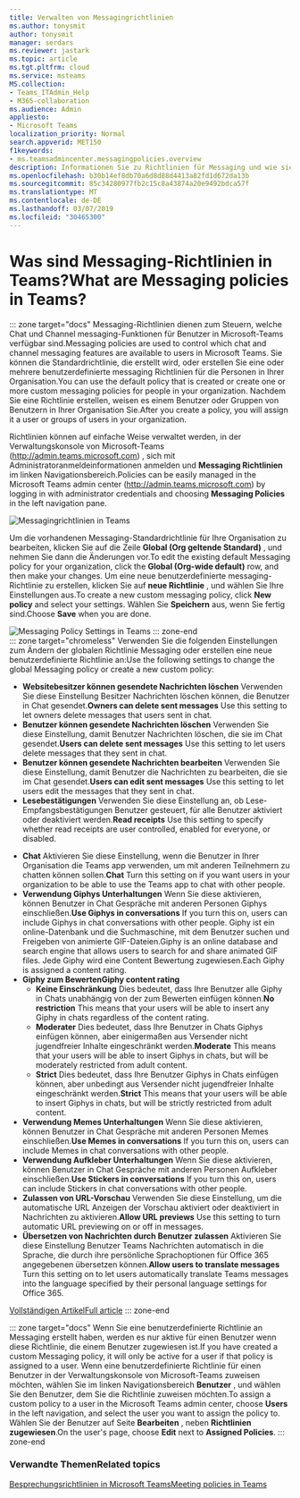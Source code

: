 ```yaml
---
title: Verwalten von Messagingrichtlinien
ms.author: tonysmit
author: tonysmit
manager: serdars
ms.reviewer: jastark
ms.topic: article
ms.tgt.pltfrm: cloud
ms.service: msteams
MS.collection:
- Teams_ITAdmin_Help
- M365-collaboration
ms.audience: Admin
appliesto:
- Microsoft Teams
localization_priority: Normal
search.appverid: MET150
f1keywords:
- ms.teamsadmincenter.messagingpolicies.overview
description: Informationen Sie zu Richtlinien für Messaging und wie sie Chat in Teams messaging steuern verwendet werden können.
ms.openlocfilehash: b30b14ef8db70a6d8d88d4413a82fd1d672da13b
ms.sourcegitcommit: 85c34280977fb2c15c8a43874a20e9492bdca57f
ms.translationtype: MT
ms.contentlocale: de-DE
ms.lasthandoff: 03/07/2019
ms.locfileid: "30465300"
---
```

# <a name="what-are-messaging-policies-in-teams"></a><span data-ttu-id="02b53-103">Was sind Messaging-Richtlinien in Teams?</span><span class="sxs-lookup"><span data-stu-id="02b53-103">What are Messaging policies in Teams?</span></span>  

::: zone target="docs"
<span data-ttu-id="02b53-104">Messaging-Richtlinien dienen zum Steuern, welche Chat und Channel messaging-Funktionen für Benutzer in Microsoft-Teams verfügbar sind.</span><span class="sxs-lookup"><span data-stu-id="02b53-104">Messaging policies are used to control which chat and channel messaging features are available to users in Microsoft Teams.</span></span> <span data-ttu-id="02b53-105">Sie können die Standardrichtlinie, die erstellt wird, oder erstellen Sie eine oder mehrere benutzerdefinierte messaging Richtlinien für die Personen in Ihrer Organisation.</span><span class="sxs-lookup"><span data-stu-id="02b53-105">You can use the default policy that is created or create one or more custom messaging policies for people in your organization.</span></span> <span data-ttu-id="02b53-106">Nachdem Sie eine Richtlinie erstellen, weisen es einem Benutzer oder Gruppen von Benutzern in Ihrer Organisation Sie.</span><span class="sxs-lookup"><span data-stu-id="02b53-106">After you create a policy, you will assign it a user or groups of users in your organization.</span></span>

<span data-ttu-id="02b53-107">Richtlinien können auf einfache Weise verwaltet werden, in der Verwaltungskonsole von Microsoft-Teams (http://admin.teams.microsoft.com) , sich mit Administratoranmeldeinformationen anmelden und **Messaging Richtlinien** im linken Navigationsbereich.</span><span class="sxs-lookup"><span data-stu-id="02b53-107">Policies can be easily managed in the Microsoft Teams admin center (http://admin.teams.microsoft.com) by logging in with administrator credentials and choosing **Messaging Policies** in the left navigation pane.</span></span> 

![Messagingrichtlinien in Teams](media/messaging-policies-image1.png)

<span data-ttu-id="02b53-109">Um die vorhandenen Messaging-Standardrichtlinie für Ihre Organisation zu bearbeiten, klicken Sie auf die Zeile **Global (Org geltende Standard)** , und nehmen Sie dann die Änderungen vor.</span><span class="sxs-lookup"><span data-stu-id="02b53-109">To edit the existing default Messaging policy for your organization, click the **Global (Org-wide default)** row, and then make your changes.</span></span> <span data-ttu-id="02b53-110">Um eine neue benutzerdefinierte messaging-Richtlinie zu erstellen, klicken Sie auf **neue Richtlinie** , und wählen Sie Ihre Einstellungen aus.</span><span class="sxs-lookup"><span data-stu-id="02b53-110">To create a new custom messaging policy, click **New policy** and select your settings.</span></span> <span data-ttu-id="02b53-111">Wählen Sie **Speichern** aus, wenn Sie fertig sind.</span><span class="sxs-lookup"><span data-stu-id="02b53-111">Choose **Save** when you are done.</span></span>

![Messaging Policy Settings in Teams](media/messaging-policies-image2.png)
::: zone-end  
::: zone target="chromeless"
<span data-ttu-id="02b53-113">Verwenden Sie die folgenden Einstellungen zum Ändern der globalen Richtlinie Messaging oder erstellen eine neue benutzerdefinierte Richtlinie an:</span><span class="sxs-lookup"><span data-stu-id="02b53-113">Use the following settings to change the global Messaging policy or create a new custom policy:</span></span>

- <span data-ttu-id="02b53-114">**Websitebesitzer können gesendete Nachrichten löschen**  Verwenden Sie diese Einstellung Besitzer Nachrichten löschen können, die Benutzer in Chat gesendet.</span><span class="sxs-lookup"><span data-stu-id="02b53-114">**Owners can delete sent messages**  Use this setting to let owners delete messages that users sent in chat.</span></span>
- <span data-ttu-id="02b53-115">**Benutzer können gesendete Nachrichten löschen** Verwenden Sie diese Einstellung, damit Benutzer Nachrichten löschen, die sie im Chat gesendet.</span><span class="sxs-lookup"><span data-stu-id="02b53-115">**Users can delete sent messages** Use this setting to let users delete messages that they sent in chat.</span></span>
- <span data-ttu-id="02b53-116">**Benutzer können gesendete Nachrichten bearbeiten** Verwenden Sie diese Einstellung, damit Benutzer die Nachrichten zu bearbeiten, die sie im Chat gesendet.</span><span class="sxs-lookup"><span data-stu-id="02b53-116">**Users can edit sent messages** Use this setting to let users edit the messages that they sent in chat.</span></span>
- <span data-ttu-id="02b53-117">**Lesebestätigungen** Verwenden Sie diese Einstellung an, ob Lese-Empfangsbestätigungen Benutzer gesteuert, für alle Benutzer aktiviert oder deaktiviert werden.</span><span class="sxs-lookup"><span data-stu-id="02b53-117">**Read receipts** Use this setting to specify whether read receipts are user controlled, enabled for everyone, or disabled.</span></span>

<span data-ttu-id="02b53-118"><a name="bkchat"> </a></span><span class="sxs-lookup"><span data-stu-id="02b53-118"></span></span>

- <span data-ttu-id="02b53-119">**Chat**  Aktivieren Sie diese Einstellung, wenn die Benutzer in Ihrer Organisation die Teams app verwenden, um mit anderen Teilnehmern zu chatten können sollen.</span><span class="sxs-lookup"><span data-stu-id="02b53-119">**Chat**  Turn this setting on if you want users in your organization to be able to use the Teams app to chat with other people.</span></span>
- <span data-ttu-id="02b53-120">**Verwendung Giphys Unterhaltungen**  Wenn Sie diese aktivieren, können Benutzer in Chat Gespräche mit anderen Personen Giphys einschließen.</span><span class="sxs-lookup"><span data-stu-id="02b53-120">**Use Giphys in conversations**  If you turn this on, users can include Giphys in chat conversations with other people.</span></span> <span data-ttu-id="02b53-121">Giphy ist ein online-Datenbank und die Suchmaschine, mit dem Benutzer suchen und Freigeben von animierte GIF-Dateien.</span><span class="sxs-lookup"><span data-stu-id="02b53-121">Giphy is an online database and search engine that allows users to search for and share animated GIF files.</span></span> <span data-ttu-id="02b53-122">Jede Giphy wird eine Content Bewertung zugewiesen.</span><span class="sxs-lookup"><span data-stu-id="02b53-122">Each Giphy is assigned a content rating.</span></span>
- <span data-ttu-id="02b53-123">**Giphy zum Bewerten**</span><span class="sxs-lookup"><span data-stu-id="02b53-123">**Giphy content rating**</span></span> 
    - <span data-ttu-id="02b53-124">**Keine Einschränkung** Dies bedeutet, dass Ihre Benutzer alle Giphy in Chats unabhängig von der zum Bewerten einfügen können.</span><span class="sxs-lookup"><span data-stu-id="02b53-124">**No restriction** This means that your users will be able to insert any Giphy in chats regardless of the content rating.</span></span>
    - <span data-ttu-id="02b53-125">**Moderater**  Dies bedeutet, dass Ihre Benutzer in Chats Giphys einfügen können, aber einigermaßen aus Versender nicht jugendfreier Inhalte eingeschränkt werden.</span><span class="sxs-lookup"><span data-stu-id="02b53-125">**Moderate**  This means that your users will be able to insert Giphys in chats, but will be moderately restricted from adult content.</span></span>
    - <span data-ttu-id="02b53-126">**Strict**  Dies bedeutet, dass Ihre Benutzer Giphys in Chats einfügen können, aber unbedingt aus Versender nicht jugendfreier Inhalte eingeschränkt werden.</span><span class="sxs-lookup"><span data-stu-id="02b53-126">**Strict**  This means that your users will be able to insert Giphys in chats, but will be strictly restricted from adult content.</span></span>
- <span data-ttu-id="02b53-127">**Verwendung Memes Unterhaltungen** Wenn Sie diese aktivieren, können Benutzer in Chat Gespräche mit anderen Personen Memes einschließen.</span><span class="sxs-lookup"><span data-stu-id="02b53-127">**Use Memes in conversations** If you turn this on, users can include Memes in chat conversations with other people.</span></span> 
- <span data-ttu-id="02b53-128">**Verwendung Aufkleber Unterhaltungen** Wenn Sie diese aktivieren, können Benutzer in Chat Gespräche mit anderen Personen Aufkleber einschließen.</span><span class="sxs-lookup"><span data-stu-id="02b53-128">**Use Stickers in conversations** If you turn this on, users can include Stickers in chat conversations with other people.</span></span>
- <span data-ttu-id="02b53-129">**Zulassen von URL-Vorschau** Verwenden Sie diese Einstellung, um die automatische URL Anzeigen der Vorschau aktiviert oder deaktiviert in Nachrichten zu aktivieren.</span><span class="sxs-lookup"><span data-stu-id="02b53-129">**Allow URL previews** Use this setting to turn automatic URL previewing on or off in messages.</span></span>
- <span data-ttu-id="02b53-130">**Übersetzen von Nachrichten durch Benutzer zulassen** Aktivieren Sie diese Einstellung Benutzer Teams Nachrichten automatisch in die Sprache, die durch ihre persönliche Sprachoptionen für Office 365 angegebenen übersetzen können.</span><span class="sxs-lookup"><span data-stu-id="02b53-130">**Allow users to translate messages** Turn this setting on to let users automatically translate Teams messages into the language specified by their personal language settings for Office 365.</span></span> 

[<span data-ttu-id="02b53-131">Vollständigen Artikel</span><span class="sxs-lookup"><span data-stu-id="02b53-131">Full article</span></span>](messaging-policies-in-teams.md)
::: zone-end

::: zone target="docs"
<span data-ttu-id="02b53-132">Wenn Sie eine benutzerdefinierte Richtlinie an Messaging erstellt haben, werden es nur aktive für einen Benutzer wenn diese Richtlinie, die einem Benutzer zugewiesen ist.</span><span class="sxs-lookup"><span data-stu-id="02b53-132">If you have created a custom Messaging policy, it will only be active for a user if that policy is assigned to a user.</span></span> <span data-ttu-id="02b53-133">Wenn eine benutzerdefinierte Richtlinie für einen Benutzer in der Verwaltungskonsole von Microsoft-Teams zuweisen möchten, wählen Sie im linken Navigationsbereich **Benutzer** , und wählen Sie den Benutzer, dem Sie die Richtlinie zuweisen möchten.</span><span class="sxs-lookup"><span data-stu-id="02b53-133">To assign a custom policy to a user in the Microsoft Teams admin center, choose **Users** in the left navigation, and select the user you want to assign the policy to.</span></span> <span data-ttu-id="02b53-134">Wählen Sie der Benutzer auf Seite **Bearbeiten** , neben **Richtlinien zugewiesen**.</span><span class="sxs-lookup"><span data-stu-id="02b53-134">On the user's page, choose **Edit** next to **Assigned Policies**.</span></span>
::: zone-end

### <a name="related-topics"></a><span data-ttu-id="02b53-135">Verwandte Themen</span><span class="sxs-lookup"><span data-stu-id="02b53-135">Related topics</span></span>
[<span data-ttu-id="02b53-136">Besprechungsrichtlinien in Microsoft Teams</span><span class="sxs-lookup"><span data-stu-id="02b53-136">Meeting policies in Teams</span></span>](meeting-policies-in-teams.md)



